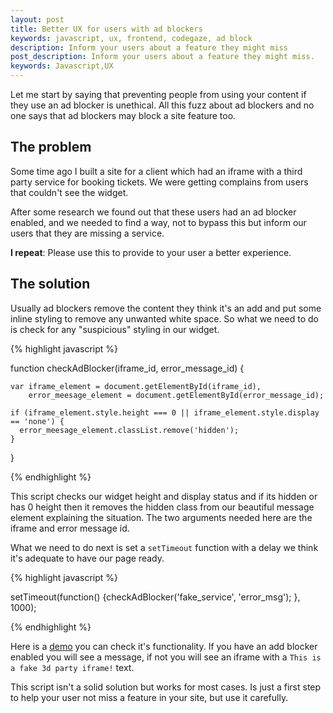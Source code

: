 ```yaml
---
layout: post
title: Better UX for users with ad blockers
keywords: javascript, ux, frontend, codegaze, ad block
description: Inform your users about a feature they might miss 
post_description: Inform your users about a feature they might miss.
keywords: Javascript,UX
---
```


Let me start by saying that preventing people from using your content if they use an ad blocker is unethical. All this fuzz about ad blockers and no one says that ad blockers may block a site feature too.

## The problem

Some time ago I built a site for a client  which had an iframe with a third party service for booking tickets. We were getting complains from users that couldn't see the widget. 

After some research we found out that these users had an ad blocker enabled, and we needed to find a way, not to bypass this but inform our users that they are missing a service. 

**I repeat**: Please use this to provide to your user a better experience.

## The solution

Usually ad blockers remove the content they think it's an add and put some inline styling to remove any unwanted white space. So what we need to do is check for any "suspicious" styling in our widget. 

{% highlight javascript %}
    
  function checkAdBlocker(iframe_id, error_message_id) {

    var iframe_element = document.getElementById(iframe_id),
        error_meesage_element = document.getElementById(error_message_id);

    if (iframe_element.style.height === 0 || iframe_element.style.display == 'none') {
      error_meesage_element.classList.remove('hidden');
    }
  }

{% endhighlight %}

This script checks our widget height and display status and if its hidden or has 0 height then it removes the hidden class from our beautiful message element explaining the situation. The two arguments needed here are the iframe and error message id.

What we need to do next is set a ```setTimeout``` function with a delay we think it's adequate to have our page ready.

{% highlight javascript %}

setTimeout(function() {checkAdBlocker('fake_service', 'error_msg'); }, 1000);

{% endhighlight %}

Here is a [demo](http://codegaze.github.io/demos/adblock) you can check it's functionality. If you have an add blocker enabled you will see a message, if not you will see an iframe with a ```This is a fake 3d party iframe!``` text.


This script isn't a solid solution but works for most cases. Is just a first step to help your user not miss a feature in your site, but use it carefully.

